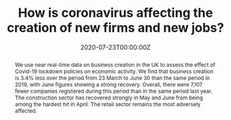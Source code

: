 ﻿---
title: "How is coronavirus affecting the creation of new firms and new jobs?"
authors:
- Alfred Duncan
- Miguel León-Ledesma
- Anthony Savagar
- Petr Sedláček
- Vincent Sterk
date: "2020-07-23T00:00:00Z"
#doi: ""

# Schedule page publish date (NOT publication's date).
publishDate: "2020-07-23T00:00:00Z"

# Publication type.
# Legend: 0 = Uncategorized; 1 = Conference paper; 2 = Journal article;
# 3 = Preprint / Working Paper; 4 = Report; 5 = Book; 6 = Book section;
# 7 = Thesis; 8 = Patent
publication_types: ["4"]

# Publication name and optional abbreviated publication name.
#publication: "*Journal of Source Themes, 1*(1)"
publication_short: "Economics Observatory"

abstract: We use near real-time data on business creation in the UK to assess the effect of Covid-19 lockdown policies on economic activity. We find that business creation is 3.4% less over the period from 23 March to June 30 than the same period in 2019, with June figures showing a strong recovery. Overall, there were 7,107 fewer companies registered during this period than in the same period last year. The construction sector has recovered strongly in May and June from being among the hardest hit in April. The retail sector remains the most adversely affected.

# Summary. An optional shortened abstract.
summary: We analyse Companies House “basic company data” up to June 30 in order to understand the effect of covid-19 policies on business creation.

tags:
- Report

featured: false

links:
  
  - icon: link
    icon_pack: fas
    name: Report
    url: 'https://www.coronavirusandtheeconomy.com/question/how-coronavirus-affecting-creation-new-firms-and-new-jobs'
  - icon: database
    icon_pack: fas
    name: Dataset
    url: 'http://download.companieshouse.gov.uk/en_output.html'

#url_pdf: ''
#url_code: “”
#url_dataset: '
#url_poster: ''
#url_project: ''
#url_slides: ''
#url_source: ''
#url_video: ''

# Featured image
# To use, add an image named `featured.jpg/png` to your page's folder. 
image:
  caption: 'Image credit: [**Unsplash**](https://unsplash.com/photos/jdD8gXaTZsc)'
  focal_point: ""
  preview_only: false

# Associated Projects (optional).
#   Associate this publication with one or more of your projects.
#   Simply enter your project's folder or file name without extension.
#   E.g. `internal-project` references `content/project/internal-project/index.md`.
#   Otherwise, set `projects: []`.
#projects: []

# Slides (optional).
#   Associate this publication with Markdown slides.
#   Simply enter your slide deck's filename without extension.
#   E.g. `slides: "example"` references `content/slides/example/index.md`.
#   Otherwise, set `slides: ""`.
#slides:
---


